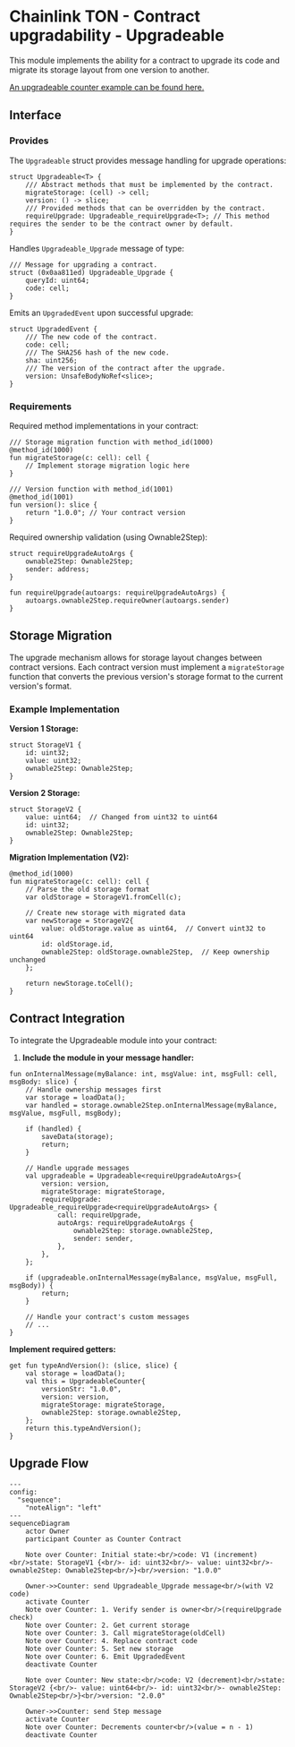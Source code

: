 # Chainlink TON - Contract upgradability - Upgradeable

This module implements the ability for a contract to upgrade its code and migrate its storage layout from one version to another.

[An upgradeable counter example can be found here.](../../../../contracts/contracts/examples/upgrades/)

## Interface

### Provides

The `Upgradeable` struct provides message handling for upgrade operations:

```tolk
struct Upgradeable<T> {
    /// Abstract methods that must be implemented by the contract.
    migrateStorage: (cell) -> cell;
    version: () -> slice;
    /// Provided methods that can be overridden by the contract.
    requireUpgrade: Upgradeable_requireUpgrade<T>; // This method requires the sender to be the contract owner by default.
}
```

Handles `Upgradeable_Upgrade` message of type:

```tolk
/// Message for upgrading a contract.
struct (0x0aa811ed) Upgradeable_Upgrade {
    queryId: uint64;
    code: cell;
}
```

Emits an `UpgradedEvent` upon successful upgrade:

```tolk
struct UpgradedEvent {
    /// The new code of the contract.
    code: cell;
    /// The SHA256 hash of the new code.
    sha: uint256;
    /// The version of the contract after the upgrade.
    version: UnsafeBodyNoRef<slice>;
}
```

### Requirements

Required method implementations in your contract:

```tolk
/// Storage migration function with method_id(1000)
@method_id(1000)
fun migrateStorage(c: cell): cell { 
    // Implement storage migration logic here
}

/// Version function with method_id(1001)  
@method_id(1001)
fun version(): slice { 
    return "1.0.0"; // Your contract version
}
```

Required ownership validation (using Ownable2Step):

```tolk
struct requireUpgradeAutoArgs {
    ownable2Step: Ownable2Step;
    sender: address;
}

fun requireUpgrade(autoargs: requireUpgradeAutoArgs) {
    autoargs.ownable2Step.requireOwner(autoargs.sender)
}
```

## Storage Migration

The upgrade mechanism allows for storage layout changes between contract versions. Each contract version must implement a `migrateStorage` function that converts the previous version's storage format to the current version's format.

### Example Implementation

**Version 1 Storage:**

```tolk
struct StorageV1 {
    id: uint32;
    value: uint32;
    ownable2Step: Ownable2Step;
}
```

**Version 2 Storage:**

```tolk
struct StorageV2 {
    value: uint64;  // Changed from uint32 to uint64
    id: uint32;
    ownable2Step: Ownable2Step;
}
```

**Migration Implementation (V2):**

```tolk
@method_id(1000)
fun migrateStorage(c: cell): cell {
    // Parse the old storage format
    var oldStorage = StorageV1.fromCell(c);
    
    // Create new storage with migrated data
    var newStorage = StorageV2{
        value: oldStorage.value as uint64,  // Convert uint32 to uint64
        id: oldStorage.id,
        ownable2Step: oldStorage.ownable2Step,  // Keep ownership unchanged
    };
    
    return newStorage.toCell();
}
```

## Contract Integration

To integrate the Upgradeable module into your contract:

1. **Include the module in your message handler:**

```tolk
fun onInternalMessage(myBalance: int, msgValue: int, msgFull: cell, msgBody: slice) {
    // Handle ownership messages first
    var storage = loadData();
    var handled = storage.ownable2Step.onInternalMessage(myBalance, msgValue, msgFull, msgBody);
    
    if (handled) {
        saveData(storage);
        return;
    }
    
    // Handle upgrade messages
    val upgradeable = Upgradeable<requireUpgradeAutoArgs>{
        version: version,
        migrateStorage: migrateStorage,
        requireUpgrade: Upgradeable_requireUpgrade<requireUpgradeAutoArgs> {
            call: requireUpgrade,
            autoArgs: requireUpgradeAutoArgs {
                ownable2Step: storage.ownable2Step,
                sender: sender,
            },
        },
    };
    
    if (upgradeable.onInternalMessage(myBalance, msgValue, msgFull, msgBody)) {
        return;
    }
    
    // Handle your contract's custom messages
    // ...
}
```

**Implement required getters:**

```tolk
get fun typeAndVersion(): (slice, slice) {
    val storage = loadData();
    val this = UpgradeableCounter{
        versionStr: "1.0.0",
        version: version,
        migrateStorage: migrateStorage,
        ownable2Step: storage.ownable2Step,
    };
    return this.typeAndVersion();
}
```

## Upgrade Flow

```mermaid
---
config:
  "sequence":
    "noteAlign": "left"
---
sequenceDiagram
    actor Owner
    participant Counter as Counter Contract
    
    Note over Counter: Initial state:<br/>code: V1 (increment)<br/>state: StorageV1 {<br/>- id: uint32<br/>- value: uint32<br/>- ownable2Step: Ownable2Step<br/>}<br/>version: "1.0.0"

    Owner->>Counter: send Upgradeable_Upgrade message<br/>(with V2 code)
    activate Counter
    Note over Counter: 1. Verify sender is owner<br/>(requireUpgrade check)
    Note over Counter: 2. Get current storage
    Note over Counter: 3. Call migrateStorage(oldCell)
    Note over Counter: 4. Replace contract code
    Note over Counter: 5. Set new storage
    Note over Counter: 6. Emit UpgradedEvent
    deactivate Counter

    Note over Counter: New state:<br/>code: V2 (decrement)<br/>state: StorageV2 {<br/>- value: uint64<br/>- id: uint32<br/>- ownable2Step: Ownable2Step<br/>}<br/>version: "2.0.0"

    Owner->>Counter: send Step message
    activate Counter
    Note over Counter: Decrements counter<br/>(value = n - 1)
    deactivate Counter
```
